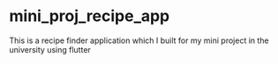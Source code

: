 # mini_proj_recipe_app
This is a recipe finder application which I built for my mini project in the university using flutter
